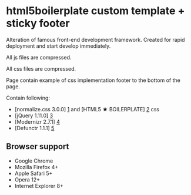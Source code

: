 
html5boilerplate custom template + sticky footer
================================================

Alteration of famous front-end development framework.
Created for rapid deployment and start develop immediately.

All js files are compressed.

All css files are compressed.

Page contain example of css implementation footer to the bottom of the page.

Contain following:

* [normalize.css 3.0.0] [1] and [HTML5 ★ BOILERPLATE] [2] css
* [jQuery 1.11.0] [3]
* [Modernizr 2.7.1] [4]
* [Defunctr 1.1.1] [5]

[1]: http://necolas.github.com/normalize.css/        "normalize.css"
[2]: http://html5boilerplate.com/        "HTML5 ★ BOILERPLATE"
[3]: http://jquery.com/  "jQuery"
[4]: http://modernizr.com/    "Modernizr"
[5]: https://github.com/victoriafrench/defunctr    "Defunctr"


## Browser support

* Google Chrome
* Mozilla Firefox 4+
* Apple Safari 5+
* Opera 12+
* Internet Explorer 8+